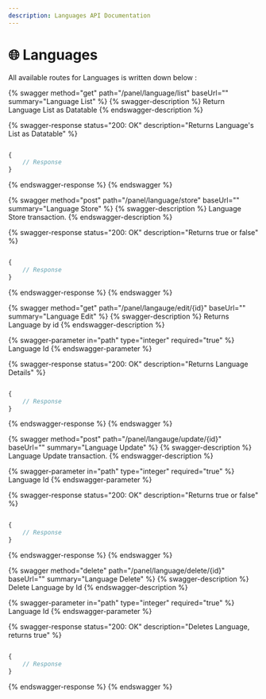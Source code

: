 ```yaml
---
description: Languages API Documentation
---
```


# 🌐 Languages

All available routes for Languages is written down below :&#x20;

{% swagger method="get" path="/panel/language/list" baseUrl="" summary="Language List" %}
{% swagger-description %}
Return Language List as Datatable
{% endswagger-description %}

{% swagger-response status="200: OK" description="Returns Language's List as Datatable" %}
```javascript

{
    // Response
}
```
{% endswagger-response %}
{% endswagger %}

{% swagger method="post" path="/panel/language/store" baseUrl="" summary="Language Store" %}
{% swagger-description %}
Language Store transaction.
{% endswagger-description %}

{% swagger-response status="200: OK" description="Returns true or false" %}
```javascript

{
    // Response
}
```
{% endswagger-response %}
{% endswagger %}

{% swagger method="get" path="/panel/langauge/edit/{id}" baseUrl="" summary="Language Edit" %}
{% swagger-description %}
Returns Language by id
{% endswagger-description %}

{% swagger-parameter in="path" type="integer" required="true" %}
Language Id
{% endswagger-parameter %}

{% swagger-response status="200: OK" description="Returns Language Details" %}
```javascript

{
    // Response
}
```
{% endswagger-response %}
{% endswagger %}

{% swagger method="post" path="/panel/langauge/update/{id}" baseUrl="" summary="Language Update" %}
{% swagger-description %}
Language Update transaction.
{% endswagger-description %}

{% swagger-parameter in="path" type="integer" required="true" %}
Language Id
{% endswagger-parameter %}

{% swagger-response status="200: OK" description="Returns true or false" %}
```javascript

{
    // Response
}
```
{% endswagger-response %}
{% endswagger %}

{% swagger method="delete" path="/panel/language/delete/{id}" baseUrl="" summary="Language Delete" %}
{% swagger-description %}
Delete Language by Id
{% endswagger-description %}

{% swagger-parameter in="path" type="integer" required="true" %}
Language Id
{% endswagger-parameter %}

{% swagger-response status="200: OK" description="Deletes Language, returns true" %}
```javascript

{
    // Response
}
```
{% endswagger-response %}
{% endswagger %}
